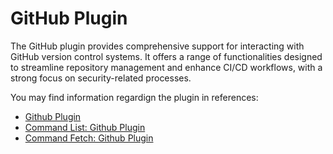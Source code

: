 # GitHub Plugin
The GitHub plugin provides comprehensive support for interacting with GitHub version control systems. It offers a range of functionalities designed to streamline repository management and enhance CI/CD workflows, with a strong focus on security-related processes.

You may find information regardign the plugin in references:
- [Github Plugin](../../docs/reference/plugin-github.md)
- [Command List: Github Plugin](/docs/reference/cmd-list.md#github-plugin)
- [Command Fetch: Github Plugin](/docs/reference/cmd-fetch.md#github-plugin)


